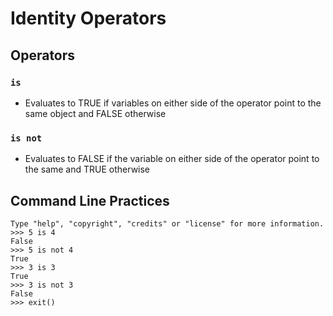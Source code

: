 # Identity Operators

## Operators

### `is`

- Evaluates to TRUE if variables  on either side of the operator point to the same object and FALSE otherwise

### `is not`

- Evaluates to FALSE if the variable on either side of the operator point to the same and TRUE otherwise

## Command Line Practices

```shell
Type "help", "copyright", "credits" or "license" for more information. 
>>> 5 is 4                                                             
False                                                                  
>>> 5 is not 4                                                         
True                                                                   
>>> 3 is 3                                                             
True                                                                   
>>> 3 is not 3                                                         
False                                                                  
>>> exit()                                                             
                                                                       
```